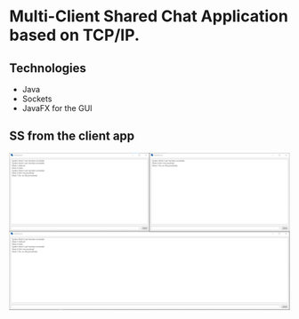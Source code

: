 # Multi-Client Shared Chat Application based on TCP/IP. 
## Technologies
- Java 
- Sockets
- JavaFX for the GUI 
## SS from the client app
![client_app](docs/images/client_windows_ss.png)
